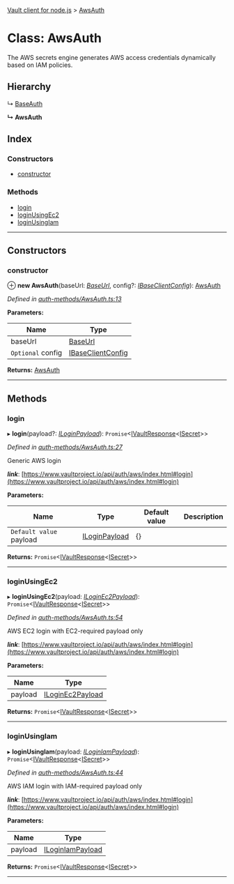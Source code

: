 [Vault client for node.js](../README.md) > [AwsAuth](../classes/awsauth.md)

# Class: AwsAuth

The AWS secrets engine generates AWS access credentials dynamically based on IAM policies.

## Hierarchy

↳  [BaseAuth](baseauth.md)

**↳ AwsAuth**

## Index

### Constructors

* [constructor](awsauth.md#constructor)

### Methods

* [login](awsauth.md#login)
* [loginUsingEc2](awsauth.md#loginusingec2)
* [loginUsingIam](awsauth.md#loginusingiam)

---

## Constructors

<a id="constructor"></a>

###  constructor

⊕ **new AwsAuth**(baseUrl: *[BaseUrl](../#baseurl)*, config?: *[IBaseClientConfig](../interfaces/ibaseclientconfig.md)*): [AwsAuth](awsauth.md)

*Defined in [auth-methods/AwsAuth.ts:13](https://github.com/theogravity/vault-tacular/blob/2099cfa/src/auth-methods/AwsAuth.ts#L13)*

**Parameters:**

| Name | Type |
| ------ | ------ |
| baseUrl | [BaseUrl](../#baseurl) |
| `Optional` config | [IBaseClientConfig](../interfaces/ibaseclientconfig.md) |

**Returns:** [AwsAuth](awsauth.md)

___

## Methods

<a id="login"></a>

###  login

▸ **login**(payload?: *[ILoginPayload](../interfaces/iawsauth.iloginpayload.md)*): `Promise`<[IVaultResponse](../interfaces/ivaultresponse.md)<[ISecret](../interfaces/isecret.md)>>

*Defined in [auth-methods/AwsAuth.ts:27](https://github.com/theogravity/vault-tacular/blob/2099cfa/src/auth-methods/AwsAuth.ts#L27)*

Generic AWS login

*__link__*: [https://www.vaultproject.io/api/auth/aws/index.html#login](https://www.vaultproject.io/api/auth/aws/index.html#login)

**Parameters:**

| Name | Type | Default value | Description |
| ------ | ------ | ------ | ------ |
| `Default value` payload | [ILoginPayload](../interfaces/iawsauth.iloginpayload.md) |  {} |   |

**Returns:** `Promise`<[IVaultResponse](../interfaces/ivaultresponse.md)<[ISecret](../interfaces/isecret.md)>>

___
<a id="loginusingec2"></a>

###  loginUsingEc2

▸ **loginUsingEc2**(payload: *[ILoginEc2Payload](../interfaces/iawsauth.iloginec2payload.md)*): `Promise`<[IVaultResponse](../interfaces/ivaultresponse.md)<[ISecret](../interfaces/isecret.md)>>

*Defined in [auth-methods/AwsAuth.ts:54](https://github.com/theogravity/vault-tacular/blob/2099cfa/src/auth-methods/AwsAuth.ts#L54)*

AWS EC2 login with EC2-required payload only

*__link__*: [https://www.vaultproject.io/api/auth/aws/index.html#login](https://www.vaultproject.io/api/auth/aws/index.html#login)

**Parameters:**

| Name | Type |
| ------ | ------ |
| payload | [ILoginEc2Payload](../interfaces/iawsauth.iloginec2payload.md) |

**Returns:** `Promise`<[IVaultResponse](../interfaces/ivaultresponse.md)<[ISecret](../interfaces/isecret.md)>>

___
<a id="loginusingiam"></a>

###  loginUsingIam

▸ **loginUsingIam**(payload: *[ILoginIamPayload](../interfaces/iawsauth.iloginiampayload.md)*): `Promise`<[IVaultResponse](../interfaces/ivaultresponse.md)<[ISecret](../interfaces/isecret.md)>>

*Defined in [auth-methods/AwsAuth.ts:44](https://github.com/theogravity/vault-tacular/blob/2099cfa/src/auth-methods/AwsAuth.ts#L44)*

AWS IAM login with IAM-required payload only

*__link__*: [https://www.vaultproject.io/api/auth/aws/index.html#login](https://www.vaultproject.io/api/auth/aws/index.html#login)

**Parameters:**

| Name | Type |
| ------ | ------ |
| payload | [ILoginIamPayload](../interfaces/iawsauth.iloginiampayload.md) |

**Returns:** `Promise`<[IVaultResponse](../interfaces/ivaultresponse.md)<[ISecret](../interfaces/isecret.md)>>

___

